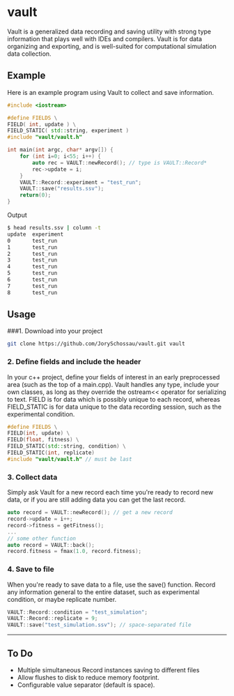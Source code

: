 # vault
Vault is a generalized data recording and saving utility with strong type information that plays well with IDEs and compilers.
Vault is for data organizing and exporting, and is well-suited for computational simulation data collection.

## Example
Here is an example program using Vault to collect and save information.
```c++
#include <iostream>

#define FIELDS \
FIELD( int, update ) \
FIELD_STATIC( std::string, experiment )
#include "vault/vault.h"

int main(int argc, char* argv[]) {
	for (int i=0; i<55; i++) {
		auto rec = VAULT::newRecord(); // type is VAULT::Record*
		rec->update = i;
	}
	VAULT::Record::experiment = "test_run";
	VAULT::save("results.ssv");
	return(0);
}
```

Output
```bash
$ head results.ssv | column -t
update  experiment
0       test_run
1       test_run
2       test_run
3       test_run
4       test_run
5       test_run
6       test_run
7       test_run
8       test_run
```

## Usage

###1. Download into your project

```bash
git clone https://github.com/JorySchossau/vault.git vault
```

### 2. Define fields and include the header
 In your c++ project, define your fields of interest in an early preprocessed area (such as the top of a main.cpp). Vault handles any type, include your own classes, as long as they override the ostream<< operator for serializing to text. FIELD is for data which is possibly unique to each record, whereas FIELD_STATIC is for data unique to the data recording session, such as the experimental condition.

```c++
#define FIELDS \
FIELD(int, update) \
FIELD(float, fitness) \
FIELD_STATIC(std::string, condition) \
FIELD_STATIC(int, replicate)
#include "vault/vault.h" // must be last
```

### 3. Collect data
Simply ask Vault for a new record each time you're ready to record new data, or if you are still adding data you can get the last record.

```c++
auto record = VAULT::newRecord(); // get a new record
record->update = i++;
record->fitness = getFitness();
...
// some other function
auto record = VAULT::back();
record.fitness = fmax(1.0, record.fitness);
```

### 4. Save to file
When you're ready to save data to a file, use the save() function. Record any information general to the entire dataset, such as experimental condition, or maybe replicate number.

```c++
VAULT::Record::condition = "test_simulation";
VAULT::Record::replicate = 9;
VAULT::save("test_simulation.ssv"); // space-separated file
```

---
## To Do

 - Multiple simultaneous Record instances saving to different files
 - Allow flushes to disk to reduce memory footprint.
 - Configurable value separator (default is space).
